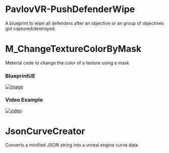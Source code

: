 # PavlovVR-PushDefenderWipe
A blueprint to wipe all defenders after an objective or an group of objectives got captured/destroyed.

# M_ChangeTextureColorByMask
Material code to change the color of a texture using a mask
### BlueprintUE
[![image](https://github.com/DarkAt26/PavlovVR-RandomBlueprintCollection/assets/84019236/9dd067b7-320f-453e-8be4-17e171cf55a2)](https://blueprintue.com/blueprint/tev1uwiv/)
### Video Example
[![video](https://img.youtube.com/vi/Ob19WJt87Mc/0.jpg)](https://www.youtube.com/watch?v=Ob19WJt87Mc)


# JsonCurveCreator
Converts a minified JSON string into a unreal engine curve data
